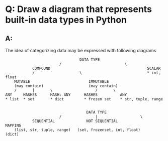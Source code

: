 # Q: Draw a diagram that represents built-in data types in Python

## A:
The idea of categorizing data may be expressed with following diagrams

                                     DATA TYPE
                            /                            \
                COMPOUND                                           SCALAR
                /                    \                             * int, float
        MUTABLE                          IMMUTABLE
        (may contain)                    (may contain)
        /       |       \                   /       \
    ANY     HASHES      HASH: ANY      HASHES          ANY
    * list  * set       * dict         * frozen set    * str, tuple, range


                                        DATA TYPE
                            /               |                   \
                SEQUENTIAL              NOT SEQUENTIAL                MAPPING
        (list, str, tuple, range)   (set, frozenset, int, float)      (dict)
